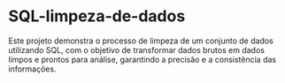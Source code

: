 # SQL-limpeza-de-dados
Este projeto demonstra o processo de limpeza de um conjunto de dados utilizando SQL, com o objetivo de transformar dados brutos em dados limpos e prontos para análise, garantindo a precisão e a consistência das informações.
